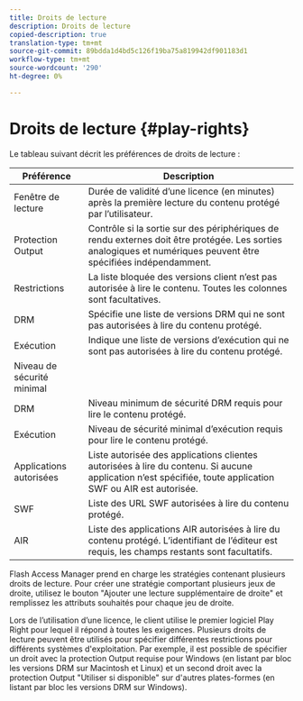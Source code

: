 ```yaml
---
title: Droits de lecture
description: Droits de lecture
copied-description: true
translation-type: tm+mt
source-git-commit: 89bdda1d4bd5c126f19ba75a819942df901183d1
workflow-type: tm+mt
source-wordcount: '290'
ht-degree: 0%

---
```



# Droits de lecture {#play-rights}

Le tableau suivant décrit les préférences de droits de lecture :

| Préférence | Description |
|--- |--- |
| Fenêtre de lecture | Durée de validité d’une licence (en minutes) après la première lecture du contenu protégé par l’utilisateur. |
| Protection Output | Contrôle si la sortie sur des périphériques de rendu externes doit être protégée. Les sorties analogiques et numériques peuvent être spécifiées indépendamment. |
| Restrictions | La liste bloquée des versions client n’est pas autorisée à lire le contenu. Toutes les colonnes sont facultatives. |
| DRM | Spécifie une liste de versions DRM qui ne sont pas autorisées à lire du contenu protégé. |
| Exécution | Indique une liste de versions d’exécution qui ne sont pas autorisées à lire du contenu protégé. |
| Niveau de sécurité minimal |  |
| DRM | Niveau minimum de sécurité DRM requis pour lire le contenu protégé. |
| Exécution | Niveau de sécurité minimal d’exécution requis pour lire le contenu protégé. |
| Applications autorisées | Liste autorisée des applications clientes autorisées à lire du contenu. Si aucune application n’est spécifiée, toute application SWF ou AIR est autorisée. |
| SWF | Liste des URL SWF autorisées à lire du contenu protégé. |
| AIR | Liste des applications AIR autorisées à lire du contenu protégé. L’identifiant de l’éditeur est requis, les champs restants sont facultatifs. |

Flash Access Manager prend en charge les stratégies contenant plusieurs droits de lecture. Pour créer une stratégie comportant plusieurs jeux de droite, utilisez le bouton &quot;Ajouter une lecture supplémentaire de droite&quot; et remplissez les attributs souhaités pour chaque jeu de droite.

Lors de l’utilisation d’une licence, le client utilise le premier logiciel Play Right pour lequel il répond à toutes les exigences. Plusieurs droits de lecture peuvent être utilisés pour spécifier différentes restrictions pour différents systèmes d&#39;exploitation. Par exemple, il est possible de spécifier un droit avec la protection Output requise pour Windows (en listant par bloc les versions DRM sur Macintosh et Linux) et un second droit avec la protection Output &quot;Utiliser si disponible&quot; sur d&#39;autres plates-formes (en listant par bloc les versions DRM sur Windows).
